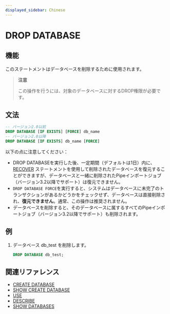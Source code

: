 ```yaml
---
displayed_sidebar: Chinese
---
```


# DROP DATABASE

## 機能

このステートメントはデータベースを削除するために使用されます。

> **注意**
>
> この操作を行うには、対象のデータベースに対するDROP権限が必要です。

## 文法

```sql
-- バージョン2.0以前
DROP DATABASE [IF EXISTS] [FORCE] db_name
-- バージョン2.0以降
DROP DATABASE [IF EXISTS] db_name [FORCE]
```

以下の点に注意してください：

- DROP DATABASEを実行した後、一定期間（デフォルトは1日）内に、[RECOVER](../data-definition/RECOVER.md) ステートメントを使用して削除されたデータベースを復元することができますが、データベースと一緒に削除されたPipeインポートジョブ（バージョン3.2以降でサポート）は復元できません。
- `DROP DATABASE FORCE`を実行すると、システムはデータベースに未完了のトランザクションがあるかどうかをチェックせず、データベースは直接削除され、**復元できません**。通常、この操作は推奨されません。
- データベースを削除すると、そのデータベースに属するすべてのPipeインポートジョブ（バージョン3.2以降でサポート）も削除されます。

## 例

1. データベース db_test を削除します。

    ```sql
    DROP DATABASE db_test;
    ```

## 関連リファレンス

- [CREATE DATABASE](../data-definition/CREATE_DATABASE.md)
- [SHOW CREATE DATABASE](../data-manipulation/SHOW_CREATE_DATABASE.md)
- [USE](../data-definition/USE.md)
- [DESCRIBE](../Utility/DESCRIBE.md)
- [SHOW DATABASES](../data-manipulation/SHOW_DATABASES.md)
